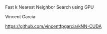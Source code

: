 Fast k Nearest Neighbor Search using GPU  

Vincent Garcia  

https://github.com/vincentfpgarcia/kNN-CUDA